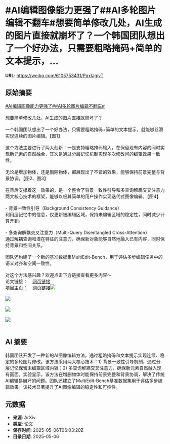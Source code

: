 # #AI编辑图像能力更强了##AI多轮图片编辑不翻车#想要简单修改几处，AI生成的图片直接就崩坏了？一个韩国团队想出了一个好办法，只需要粗略掩码+简单的文本提示，...

**URL**: https://weibo.com/6105753431/PqxIJgivT

## 原始摘要

<a href="https://m.weibo.cn/search?containerid=231522type%3D1%26t%3D10%26q%3D%23AI%E7%BC%96%E8%BE%91%E5%9B%BE%E5%83%8F%E8%83%BD%E5%8A%9B%E6%9B%B4%E5%BC%BA%E4%BA%86%23&amp;extparam=%23AI%E7%BC%96%E8%BE%91%E5%9B%BE%E5%83%8F%E8%83%BD%E5%8A%9B%E6%9B%B4%E5%BC%BA%E4%BA%86%23" data-hide=""><span class="surl-text">#AI编辑图像能力更强了#</span></a><a href="https://m.weibo.cn/search?containerid=231522type%3D1%26t%3D10%26q%3D%23AI%E5%A4%9A%E8%BD%AE%E5%9B%BE%E7%89%87%E7%BC%96%E8%BE%91%E4%B8%8D%E7%BF%BB%E8%BD%A6%23&amp;extparam=%23AI%E5%A4%9A%E8%BD%AE%E5%9B%BE%E7%89%87%E7%BC%96%E8%BE%91%E4%B8%8D%E7%BF%BB%E8%BD%A6%23" data-hide=""><span class="surl-text">#AI多轮图片编辑不翻车#</span></a><br><br>想要简单修改几处，AI生成的图片直接就崩坏了？<br><br>一个韩国团队想出了一个好办法，只需要粗略掩码+简单的文本提示，就能够丝滑实现连续的图片编辑。【图1】<br><br>这个方法主要进行了两大创新：一是支持粗略掩码输入，在保留现有内容的同时实现新元素的自然融合，其次是通过分层记忆机制实现多次修改间的编辑效果一致性。<br><br>无论是增加物体，还是删除物体，都展现出了不错的效果，能够保持前景完整与背景协调。【图2、图3】<br><br>在背后支撑着这一效果的，是一个整合了背景一致性引导和多查询解耦交叉注意力两大核心技术的框架，能够以极其简单的用户操作实现迭代式图像编辑。【图4】<br><br>- 背景一致性引导（Background Consistency Guidance）<br>利用层记忆中的信息，仅更新被编辑区域，保持未编辑区域的稳定性，同时减少计算开销。<br><br>- 多查询解耦交叉注意力（Multi-Query Disentangled Cross-Attention）<br>通过解耦查询和潜在特征的注意力，确保新对象能够自然地融入已有内容，同时保持背景和空间关系。<br><br>团队还构建了一个新的基准数据集MultiEdit-Bench，用于评估多步编辑任务中的语义对齐和空间一致性。<br><br>对这个方法感兴趣？欢迎点击下方链接查看更多内容～<br>论文链接：<a href="https://weibo.cn/sinaurl?u=https%3A%2F%2Farxiv.org%2Fpdf%2F2505.01079" data-hide=""><span class="url-icon"><img style="width: 1rem;height: 1rem" src="https://h5.sinaimg.cn/upload/2015/09/25/3/timeline_card_small_web_default.png" referrerpolicy="no-referrer"></span><span class="surl-text">网页链接</span></a><br>项目主页：<a href="https://weibo.cn/sinaurl?u=https%3A%2F%2Fcarpedkm.github.io%2Fprojects%2Fimproving_edit%2Findex.html" data-hide=""><span class="url-icon"><img style="width: 1rem;height: 1rem" src="https://h5.sinaimg.cn/upload/2015/09/25/3/timeline_card_small_web_default.png" referrerpolicy="no-referrer"></span><span class="surl-text">网页链接</span></a><img style="" src="https://tvax4.sinaimg.cn/large/006Fd7o3gy1i15lhxc56fj31hg0ps4qp.jpg" referrerpolicy="no-referrer"><br><br><img style="" src="https://tvax4.sinaimg.cn/large/006Fd7o3gy1i15li2816kj31p40tm4qp.jpg" referrerpolicy="no-referrer"><br><br><img style="" src="https://tvax4.sinaimg.cn/large/006Fd7o3gy1i15li3ha7dj30t80fenbq.jpg" referrerpolicy="no-referrer"><br><br><img style="" src="https://tvax3.sinaimg.cn/large/006Fd7o3gy1i15li4vsbvj310e0hb15v.jpg" referrerpolicy="no-referrer"><br><br>

## AI 摘要

韩国团队开发了一种新的AI图像编辑方法，通过粗略掩码和文本提示实现连续、稳定的多轮图片修改。该方法采用两大核心技术：1) 背景一致性引导机制，通过分层记忆保留未编辑区域内容；2) 多查询解耦交叉注意力，确保新元素自然融入现有画面。实验显示，该方法在增删物体时能保持前景完整和背景协调，解决了传统AI编辑易崩坏的问题。团队还建立了MultiEdit-Bench基准数据集用于评估多步编辑效果。该技术显著提升了AI图像编辑的稳定性和可控性。

## 元数据

- **来源**: ArXiv
- **类型**: 论文
- **保存时间**: 2025-05-06T06:03:20Z
- **目录日期**: 2025-05-06
